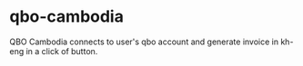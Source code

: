 # qbo-cambodia
QBO Cambodia connects to user's qbo account and generate invoice in kh-eng in a click of button.
